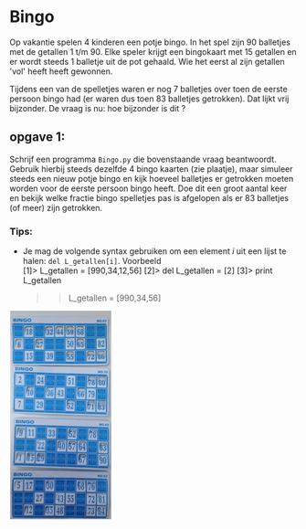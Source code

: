 
# Bingo

Op vakantie spelen 4 kinderen een potje bingo. In het spel zijn 90 balletjes met de getallen 1 t/m 90. Elke speler krijgt een bingokaart met 15 getallen en er wordt steeds 1 balletje uit de pot gehaald. Wie het eerst al zijn getallen 'vol' heeft heeft gewonnen.

Tijdens een van de spelletjes waren er nog 7 balletjes over toen de eerste persoon bingo had (er waren dus toen 83 balletjes getrokken). Dat lijkt vrij bijzonder. De vraag is nu: hoe bijzonder is dit ?


## opgave 1:  

Schrijf een programma `Bingo.py` die bovenstaande vraag beantwoordt. Gebruik hierbij steeds dezelfde 4 bingo kaarten (zie plaatje), maar simuleer steeds een nieuw potje bingo en kijk hoeveel balletjes er getrokken moeten worden voor de eerste persoon bingo heeft. Doe dit een groot aantal keer en bekijk welke fractie bingo spelletjes pas is afgelopen als er 83 balletjes (of meer) zijn getrokken.


### Tips:

   - Je mag de volgende syntax gebruiken om een element *i* uit een lijst te halen: `del L_getallen[i]`.
     Voorbeeld   
     [1]> L_getallen = [990,34,12,56] 
     [2]> del L_getallen = [2] 
     [3]> print L_getallen
     >> L_getallen = [990,34,56] 


![](Bingokaart.png)



